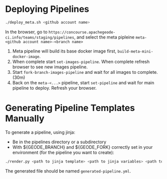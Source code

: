 # Deploying Pipelines

```bash
./deploy_meta.sh <github account name>
```
In the browser, go to `https://concourse.apachegeode-ci.info/teams/staging/pipelines`, 
and select the meta pipleine `meta-<github account name>-<branch name>`


1) Meta pipeline will build its base docker image first, `build-meta-mini-docker-image`.
2) When complete start `set-images-pipeline`. When complete refresh browser to see new images pipeline.
3) Start `fork-branch-images-pipeline` and wait for all images to complete. (30m)
4) Back on the `meta-<...>` pipeline, start `set-pipeline` and wait for main pipeline to deploy. Refresh your browser.




# Generating Pipeline Templates Manually
To generate a pipeline, using jinja:
* Be in the pipelines directory or a subdirectory
* With ${GEODE_BRANCH} and ${GEODE_FORK} correctly set in your environment
(for the pipeline you want to create):

```bash
./render.py <path to jinja template> <path to jinja variables> <path to generated file>
```

The generated file should be named `generated-pipeline.yml`.